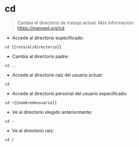 # cd

> Cambia el directorio de trabajo actual.
> Más información: <https://manned.org/cd>.

- Accede al directorio especificado:

`cd {{ruta/al/directorio}}`

- Cambia al directorio padre:

`cd ..`

- Accede al directorio raíz del usuario actual:

`cd`

- Accede al directorio personal del usuario especificado:

`cd ~{{nombredeusuario}}`

- Ve al directorio elegido anteriormente:

`cd -`

- Ve al directorio raíz:

`cd /`
